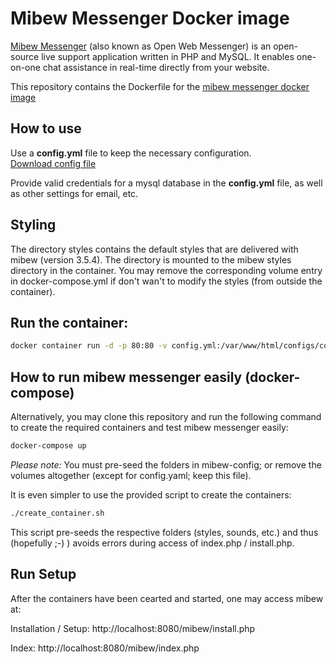 # Mibew Messenger Docker image

[Mibew Messenger](https://mibew.org/) (also known as Open Web Messenger) is an open-source live support application written in PHP and MySQL. It enables one-on-one chat assistance in real-time directly from your website.


This repository contains the Dockerfile for the [mibew messenger docker image](https://hub.docker.com/repository/docker/takisrs/mibew)

## How to use
Use a **config.yml** file to keep the necessary configuration.  
[Download config file](https://raw.githubusercontent.com/Mibew/mibew/master/src/mibew/configs/default_config.yml)

Provide valid credentials for a mysql database in the **config.yml** file, as well as other settings for email, etc.

## Styling

The directory styles contains the default styles that are delivered with mibew (version 3.5.4). The directory is mounted to the mibew styles directory in the container.
You may remove the corresponding volume entry in docker-compose.yml if don't wan't to modify the styles (from outside the container).



## Run the container:  
```bash
docker container run -d -p 80:80 -v config.yml:/var/www/html/configs/config.yml --name mibew_messenger takisrs/mibew
```

## How to run mibew messenger easily (docker-compose)
Alternatively, you may clone this repository and run the following command to create the required containers and test mibew messenger easily:  
```bash
docker-compose up
```
*Please note:* You must pre-seed the folders in mibew-config; or remove the volumes altogether (except for config.yaml; keep this file).

It is even simpler to use the provided script to create the containers:
```bash
./create_container.sh
```
This script pre-seeds the respective folders (styles, sounds, etc.) and thus (hopefully ;-) ) avoids errors during access of index.php / install.php.

## Run Setup
After the containers have been cearted and started, one may access mibew at:

Installation / Setup: http://localhost:8080/mibew/install.php

Index: http://localhost:8080/mibew/index.php
